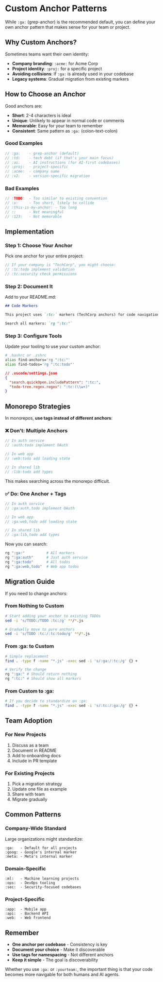 # Custom Anchor Patterns
<!-- :ga:tldr How to define and use custom anchor patterns instead of :ga: -->
<!-- :ga:guide Guidance for teams wanting their own anchor pattern -->

While `:ga:` (grep-anchor) is the recommended default, you can define your own anchor pattern that makes sense for your team or project.

## Why Custom Anchors?

Sometimes teams want their own identity:
- **Company branding**: `:acme:` for Acme Corp
- **Project identity**: `:proj:` for a specific project  
- **Avoiding collisions**: If `:ga:` is already used in your codebase
- **Legacy systems**: Gradual migration from existing markers

## How to Choose an Anchor

Good anchors are:
- **Short**: 2-4 characters is ideal
- **Unique**: Unlikely to appear in normal code or comments
- **Memorable**: Easy for your team to remember
- **Consistent**: Same pattern as `:ga:` (colon-text-colon)

### Good Examples
```javascript
// :ga:    - grep-anchor (default)
// :td:    - tech debt (if that's your main focus)
// :ai:    - AI instructions (for AI-first codebases)
// :proj:  - project-specific
// :acme:  - company name
// :v2:    - version-specific migration
```

### Bad Examples
```javascript
// :TODO:  - Too similar to existing convention
// :x:     - Too short, likely to collide
// :this-is-my-anchor: - Too long
// ::      - Not meaningful
// :123:   - Not memorable
```

## Implementation

### Step 1: Choose Your Anchor
Pick one anchor for your entire project:

```javascript
// If your company is "TechCorp", you might choose:
// :tc:todo implement validation
// :tc:security check permissions
```

### Step 2: Document It
Add to your README.md:

```markdown
## Code Markers

This project uses `:tc:` markers (TechCorp anchors) for code navigation.

Search all markers: `rg ":tc:"`
```

### Step 3: Configure Tools
Update your tooling to use your custom anchor:

```bash
# .bashrc or .zshrc
alias find-anchors='rg ":tc:"'
alias find-todos='rg ":tc:todo"'
```

```json
// .vscode/settings.json
{
  "search.quickOpen.includePattern": ":tc:",
  "todo-tree.regex.regex": ":tc:(\\w+)"
}
```

## Monorepo Strategies

In monorepos, **use tags instead of different anchors**:

### ❌ Don't: Multiple Anchors
```javascript
// In auth service
// :auth:todo implement OAuth

// In web app  
// :web:todo add loading state

// In shared lib
// :lib:todo add types
```

This makes searching across the monorepo difficult.

### ✅ Do: One Anchor + Tags
```javascript
// In auth service
// :ga:auth,todo implement OAuth

// In web app
// :ga:web,todo add loading state  

// In shared lib
// :ga:lib,todo add types
```

Now you can search:
```bash
rg ":ga:"          # All markers
rg ":ga:auth"      # Just auth service
rg ":ga:todo"      # All todos
rg ":ga:web,todo"  # Web app todos
```

## Migration Guide

If you need to change anchors:

### From Nothing to Custom
```bash
# Start adding your anchor to existing TODOs
sed -i 's/TODO:/TODO :tc:/g' **/*.js

# Gradually move to pure anchors
sed -i 's/TODO :tc:/:tc:todo/g' **/*.js
```

### From :ga: to Custom
```bash
# Simple replacement
find . -type f -name "*.js" -exec sed -i 's/:ga:/:tc:/g' {} +

# Verify the change
rg ":ga:" # Should return nothing
rg ":tc:" # Should show all markers
```

### From Custom to :ga:
```bash
# If you decide to standardize on :ga:
find . -type f -name "*.js" -exec sed -i 's/:tc:/:ga:/g' {} +
```

## Team Adoption

### For New Projects
1. Discuss as a team
2. Document in README
3. Add to onboarding docs
4. Include in PR template

### For Existing Projects
1. Pick a migration strategy
2. Update one file as example
3. Share with team
4. Migrate gradually

## Common Patterns

### Company-Wide Standard
Large organizations might standardize:
```
:ga:   - Default for all projects
:goog: - Google's internal marker
:meta: - Meta's internal marker
```

### Domain-Specific
```
:ml:   - Machine learning projects
:ops:  - DevOps tooling
:sec:  - Security-focused codebases
```

### Project-Specific
```
:app:  - Mobile app
:api:  - Backend API
:web:  - Web frontend
```

## Remember

- **One anchor per codebase** - Consistency is key
- **Document your choice** - Make it discoverable
- **Use tags for namespacing** - Not different anchors
- **Keep it simple** - The goal is discoverability

Whether you use `:ga:` or `:yourteam:`, the important thing is that your code becomes more navigable for both humans and AI agents.